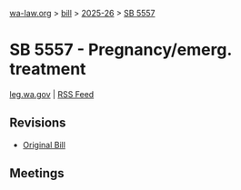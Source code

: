 [wa-law.org](/) > [bill](/bill/) > [2025-26](/bill/2025-26/) > [SB 5557](/bill/2025-26/sb/5557/)

# SB 5557 - Pregnancy/emerg. treatment
[leg.wa.gov](https://app.leg.wa.gov/billsummary?BillNumber=5557&Year=2025&Initiative=false) | [RSS Feed](./rss.xml)

## Revisions
* [Original Bill](1/)

## Meetings